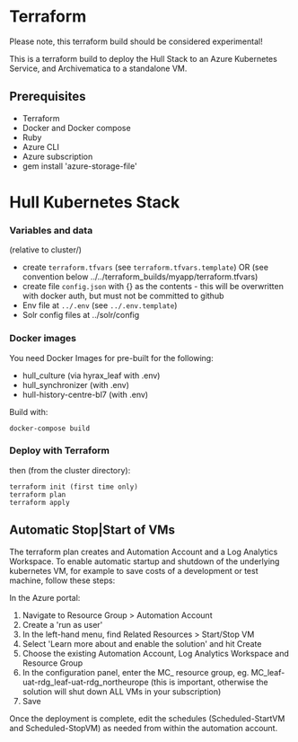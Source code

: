# Terraform

Please note, this terraform build should be considered experimental!

This is a terraform build to deploy the Hull Stack to an Azure Kubernetes Service, and Archivematica to a standalone VM.

## Prerequisites

* Terraform
* Docker and Docker compose
* Ruby
* Azure CLI
* Azure subscription
* gem install 'azure-storage-file'

# Hull Kubernetes Stack

### Variables and data

(relative to cluster/)

* create `terraform.tfvars` (see `terraform.tfvars.template`) OR (see convention below ../../terraform_builds/myapp/terraform.tfvars)
* create file `config.json` with {} as the contents - this will be overwritten with docker auth, but must not be committed to github
* Env file at `../.env` (see `../.env.template`)
* Solr config files at ../solr/config 

### Docker images

You need Docker Images for pre-built for the following:

* hull_culture (via hyrax_leaf with .env)
* hull_synchronizer (with .env)
* hull-history-centre-bl7 (with .env)


Build with:

```
docker-compose build
```

### Deploy with Terraform

then (from the cluster directory):

```
terraform init (first time only)
terraform plan
terraform apply
```




## Automatic Stop|Start of VMs

The terraform plan creates and Automation Account and a Log Analytics Workspace. To enable automatic startup and shutdown of the underlying kubernetes VM, for example to save costs of a development or test machine, follow these steps:

In the Azure portal:

1. Navigate to Resource Group > Automation Account
2. Create a 'run as user'
3. In the left-hand menu, find Related Resources > Start/Stop VM
4. Select 'Learn more about and enable the solution' and hit Create
5. Choose the existing Automation Account, Log Analytics Workspace and Resource Group
6. In the configuration panel, enter the MC_ resource group, eg. MC_leaf-uat-rdg_leaf-uat-rdg_northeurope (this is important, otherwise the solution will shut down ALL VMs in your subscription)
7. Save

Once the deployment is complete, edit the schedules (Scheduled-StartVM and Scheduled-StopVM) as needed from within the automation account.